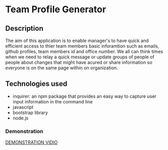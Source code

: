 #  Team Profile Generator

## Description
The aim of this application is to enable manager's to have quick and efficient access to thier team members basic inforamtion such as emails, github profiles, team members id and office number. We all can think times when we need to relay a quick message or update groups of people of people about changes that might have acured or share information so everyone is on the same page within on organization.

## Technologies used
- inquirer: an npm package that provides an easy way to capture user input information in the command line
- javascript
- bootstrap library
- node.js

### Demonstration

[DEMONSTRATION VIDIO](https://drive.google.com/file/d/1BywLG_64WYxOU1ZyyvtxIIZ5PPWeEb5o/view
)

[](https://user-images.githubusercontent.com/57713429/132883756-9d24ebb3-7ec8-4f97-be6b-49d769159f59.gif
)
